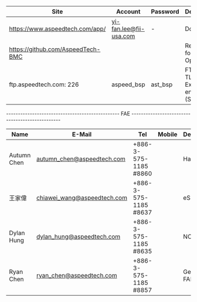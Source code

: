 Site | Account | Password | Description
---- | ------- | -------- | ------------
https://www.aspeedtech.com/app/ | yi-fan.lee@fii-usa.com | - | Documents
https://github.com/AspeedTech-BMC | | | Repository for OpenBMC 
ftp.aspeedtech.com: 226 | aspeed_bsp | ast_bsp | FTP with TLS/SSL Explicit encryption (SDK)

------------------------------------------------    FAE    ------------------------------------------------

Name | E-Mail | Tel | Mobile | Description
---- | ------ | --- | ------ | -----------
Autumn Chen | autumn_chen@aspeedtech.com | +886-3-575-1185 #8860 | | Hardware
王家偉 | chiawei_wang@aspeedtech.com | +886-3-575-1185 #8637 | | eSPI
Dylan Hung | dylan_hung@aspeedtech.com | +886-3-575-1185 #8635 | | NCSI
Ryan Chen | ryan_chen@aspeedtech.com | +886-3-575-1185 #8857 | | Generic FAE
 

